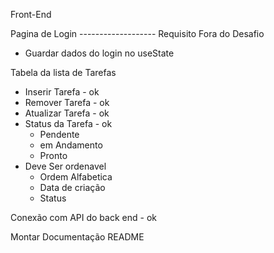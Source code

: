 Front-End

Pagina de Login ------------------- Requisito Fora do Desafio
- Guardar dados do login no useState

Tabela da lista de Tarefas
- Inserir Tarefa - ok
- Remover Tarefa - ok
- Atualizar Tarefa - ok
- Status da Tarefa - ok
  - Pendente
  - em Andamento
  - Pronto
- Deve Ser ordenavel
  - Ordem Alfabetica
  - Data de criação
  - Status

Conexão com API do back end - ok

Montar Documentação README